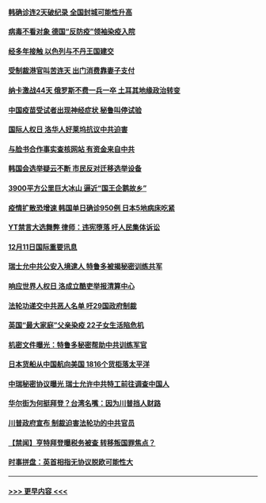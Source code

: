 #### [韩确诊连2天破纪录 全国封城可能性升高](../pages/prog202/a103008958.md?t=12131902) 
#### [病毒不看对象 德国“反防疫”领袖染疫入院](../pages/prog202/a103008870.md?t=12131902) 
#### [经多年接触 以色列与不丹王国建交](../pages/prog202/a103008765.md?t=12131902) 
#### [受制裁港官叫苦连天 出门消费靠妻子支付](../pages/prog202/a103008752.md?t=12131902) 
#### [纳卡激战44天 俄罗斯不费一兵一卒 土耳其地缘政治转变](../pages/prog202/a103008721.md?t=12131902) 
#### [中国疫苗受试者出现神经症状 秘鲁叫停试验](../pages/prog202/a103008507.md?t=12131902) 
#### [国际人权日 洛华人好莱坞抗议中共迫害](../pages/prog202/a103008449.md?t=12131902) 
#### [与脸书合作事实查核网站 有资金来自中共](../pages/prog202/a103008385.md?t=12131902) 
#### [韩国会选举疑云不断 市民反对迁移选举设备](../pages/prog202/a103008343.md?t=12131902) 
#### [3900平方公里巨大冰山 逼近“国王企鹅故乡”](../pages/prog202/a103008147.md?t=12131902) 
#### [疫情扩散恐增速 韩国单日确诊950例 日本5地病床吃紧](../pages/prog202/a103008041.md?t=12131902) 
#### [YT禁言大选舞弊 律师：违宪堕落 吁人民集体诉讼](../pages/prog202/a103007842.md?t=12131902) 
#### [12月11日国际重要讯息](../pages/prog202/a103007429.md?t=12131902) 
#### [瑞士允中共公安入境逮人 特鲁多被揭秘密训练共军](../pages/prog202/a103007533.md?t=12131902) 
#### [响应世界人权日 洛成立酷吏举报清算中心](../pages/prog202/a103007518.md?t=12131902) 
#### [法轮功递交中共恶人名单 吁29国政府制裁](../pages/prog202/a103007475.md?t=12131902) 
#### [英国“最大家庭”父亲染疫 22子女生活陷危机](../pages/prog202/a103007390.md?t=12131902) 
#### [机密文件曝光：特鲁多秘密帮助中共训练军官](../pages/prog202/a103007352.md?t=12131902) 
#### [日本货船从中国航向美国 1816个货柜落太平洋](../pages/prog202/a103007320.md?t=12131902) 
#### [中瑞秘密协议曝光 瑞士允许中共特工前往调查中国人](../pages/prog202/a103007325.md?t=12131902) 
#### [华尔街为何挺拜登？台湾名嘴：因为川普挡人财路](../pages/prog202/a103007246.md?t=12131902) 
#### [川普政府宣布 制裁迫害法轮功的中共官员](../pages/prog202/a103007231.md?t=12131902) 
#### [【禁闻】亨特拜登曝税务被查 转移叛国罪焦点？](../pages/prog202/a103006954.md?t=12131902) 
#### [时事拼盘：英首相指无协议脱欧可能性大](../pages/prog202/a103007101.md?t=12131902) 

----
#### [ >>> 更早内容 <<< ](../indexes/prog202-earlier.md)
